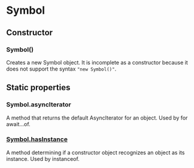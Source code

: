 # Symbol

  <!-- TODO -->

## Constructor

### Symbol()

Creates a new Symbol object. It is incomplete as a constructor because it does not support the syntax `"new Symbol()"`.

## Static properties

### Symbol.asyncIterator

<!-- TODO -->

A method that returns the default AsyncIterator for an object. Used by for await...of.

### [Symbol.hasInstance](./hasInstance.md)

A method determining if a constructor object recognizes an object as its instance. Used by instanceof.
